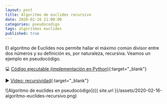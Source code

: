 ```yaml
---
layout: post
title: Algoritmo de euclides recursivo
date: 2020-02-16 21:00:00
categories: pseudocodigo
tags: algoritmos euclides
published: true
---
```


El algoritmo de Euclides nos permite hallar el máximo común divisor entre dos números y su definición es, por naturaleza, recursiva. Veamos un ejemplo en pseudocódigo.

💻 [Código ejecutable (implementación en Python)](https://repl.it/@programacionde1/Maximo-comun-divisor){:target="_blank"}

▶️ [Video: recursividad](https://youtu.be/0NBPd81uhJE){:target="_blank"}

![Algoritmo de euclides en pseudocódigo]({{ site.url }}/assets/2020-02-16-algoritmo-euclides-recursivo.png)

